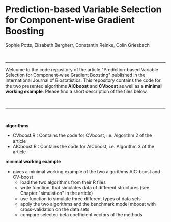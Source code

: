 # Prediction-based Variable Selection for Component-wise Gradient Boosting
Sophie Potts, Elisabeth Bergherr, Constantin Reinke, Colin Griesbach

<br>

***


Welcome to the code repository of the article "Prediction-based Variable Selection for Component-wise Gradient Boosting" published in the International Journal of Biostatistics.
This repository contains the code for the two presented algorithms **AICboost** and **CVboost** as well as a **minimal working example**. Please find a short description of the files below.


<br>

***

<br>

**algorithms**

+ CVboost.R : Contains the code for CVboost, i.e. Algorithm 2 of the article
+ AICboost.R : Contains the code for AICboost, i.e. Algorithm 3 of the article

**minimal working example**

+ gives a minimal working example of the two algorithms AIC-boost and CV-boost
	+ load the two algorithms from their R files
	+ write function, that simulates data of different structures (see Chapter "simulation" in the article)
	+ use function to simulate three different types of data sets
	+ apply the two algorithms and the benchmark model mboost with cross-validation on the data sets
	+ compare selected beta coefficient vectors of the methods
